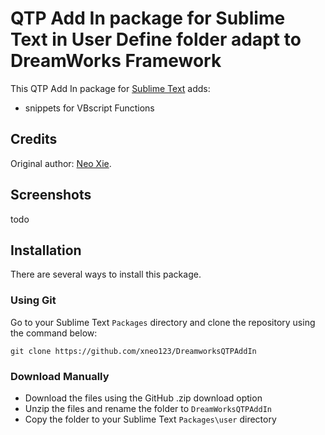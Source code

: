 # QTP Add In package for Sublime Text in User Define folder adapt to DreamWorks Framework

This QTP Add In package for [Sublime Text](http://www.sublimetext.com/) adds:
- snippets for VBscript Functions

## Credits
Original author: [Neo Xie](https://github.com/xneo123).

## Screenshots

todo

## Installation

There are several ways to install this package.

### Using Git

Go to your Sublime Text `Packages` directory and clone the repository using the command below:

    git clone https://github.com/xneo123/DreamworksQTPAddIn

### Download Manually

* Download the files using the GitHub .zip download option
* Unzip the files and rename the folder to `DreamWorksQTPAddIn`
* Copy the folder to your Sublime Text `Packages\user` directory